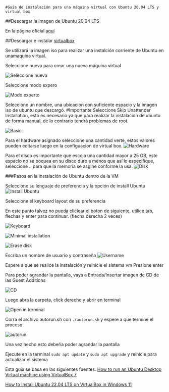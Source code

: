 	#Guía de instalación para una máquina virtual con Ubuntu 20.04 LTS y virtual box

##Descargar la imagen de Ubuntu 20.04 LTS 

En la página oficial [aquí](https://ubuntu.com/download/desktop)

##Descargar e instalar  [virtualbox](https://www.virtualbox.org)

Se utilizará la imagen iso para realizar una instalción corriente de Ubuntu en unamaquina virtual.

Seleccione nueva para crear una nueva máquina virtual


![Seleccione nueva](https://lh5.googleusercontent.com/9qjVTUIYb156EpeJ_ttAPgg_lZgpmR_6CD8G25O7G0PAp1-uxI4LMhR2bEiQxSVEszjnZVqzGby3ycr6Btv1esQIs7JIItyOE1Do09hAG8HbErivtu1UCgiPm_USC8bUfPxM3e1zWTyewkFAVbkLPPR2Y1n24aOQB21yjqUdYItkneNeMQ-pnY-utcjZFQ)

Seleccione modo expero

![Modo experto](https://lh4.googleusercontent.com/QzuEtSrV0NEZyNkXQAraETw1wpM0lpCCmm0OZYKe347N4gsGIMSVaDLByWWw6rb7_2IjxgR3r_Ydodj1vYwdgWT9VvWG0eS5FAteZWupWFmNIJsXABJ_09BqYRuTop1wFPWm1OaH0c0c9cysl55o8V4qEDwXSbAPsrrBqMsy5herGsFskCq4T5lQxvi8UA)

Seleccione un nombre, una ubicación con suficiente espacio y la imagen iso de ubuntu que descargó. 
#Importante 
Seleccione Skip Unattender Installation, esto es necesario ya que para realizar la instalacion de ubuntu de forma manual, de lo contrario tendrá problemas de root.

![Basic](imags/vm2.jpeg)

Para el hardware asignado seleccione una cantidad verte, estos valores pueden editarse luego en la configuacion de virtual box.
![Hardware](imags/vm3.jpeg)

Para el disco es importante que escoja una cantidad mayor a 25 GB, este espacio no se boquea en su disco duro a menos que así lo especifique, seleccione .. para que la memoria se asgine conforme la usa.
![Disk](imags/vm4.jpeg)



###Pasos en la instalación de Ubuntu dentro de la VM

Seleccione su lenguaje de preferencia y la opción de install Ubuntu
![Install Ubuntu](/imags/vm4_1.jpeg)

Seleccione el keyboard layout de su preferencia

En este punto talvez no pueda cliclear el boton de siguiente, utilice tab, flechas y enter para continuar. (flecha derecha 2 veces)

![Keyboard](/imags/vm4_2.jpeg)

![Minimal installation](imags/vm4_3.jpeg)

![Erase disk](imags/vm4_4.jpeg)

Escriba un nombre de usuario y contraseña
![Username](imags/vm4_5.jpeg)

Espere a que se realice la instalación y reinicie el sistema vm
Presione  enter

Para poder agrandar la pantalla, vaya a Entrada/Insertar imagen de CD de las Guest Additions

![CD](imags/vm4_6.jpeg)


Luego abra la carpeta, click derecho y abrir en terminal

![Open in terminal](/imags/vm4_7.jpeg)

Corra el archivo autorun.sh con `./autorun.sh` y espere a que termine el proceso

![autorun](imags/vm4_8.jpeg)
 
 Una vez hecho esto debeŕia poder agrandar la pantalla
 
 Ejecute en la terminal `sudo apt update` y `sudo apt upgrade` y reinicie para actualizar el sistema
 
 Esta guía se basa en las siguientes fuentes: 
 [How to run an Ubuntu Desktop Virtual machine using VirtualBox 7](https://ubuntu.com/tutorials/how-to-run-ubuntu-desktop-on-a-virtual-machine-using-virtualbox#1-overview)
 
 [How to Install Ubuntu 22.04 LTS on VirtualBox in Windows 11](https://www.youtube.com/watch?v=v1JVqd8M3Yc)
 
 